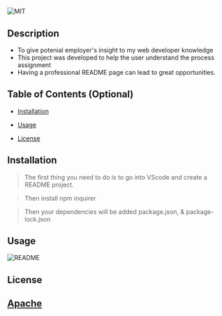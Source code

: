 # <README>

![MIT](https://img.shields.io/badge/license-MIT-brightgreen)

## Description

- To give potenial employer's insight to my web developer knowledge
- This project was developed to help the user understand the process assignment
- Having a professional README page can lead to great opportunities.

## Table of Contents (Optional)

- [Installation](#installation)

- [Usage](#usage)

- [License](#license)


## Installation
>The first thing you need to do is to go into VScode and create a README project. 

>Then install npm inquirer

>Then your dependencies will be added package.json, & package-lock.json

## Usage

  ![README](./Assets/images/RMEPIC.PNG)


## License

 [Apache](http://www.apache.org/licenses/)
---


